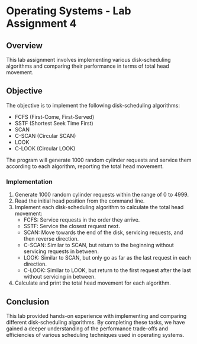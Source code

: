 # Operating Systems - Lab Assignment 4

## Overview
This lab assignment involves implementing various disk-scheduling algorithms and comparing their performance in terms of total head movement.

## Objective
The objective is to implement the following disk-scheduling algorithms:
- FCFS (First-Come, First-Served)
- SSTF (Shortest Seek Time First)
- SCAN
- C-SCAN (Circular SCAN)
- LOOK
- C-LOOK (Circular LOOK)

The program will generate 1000 random cylinder requests and service them according to each algorithm, reporting the total head movement.

### Implementation
1. Generate 1000 random cylinder requests within the range of 0 to 4999.
2. Read the initial head position from the command line.
3. Implement each disk-scheduling algorithm to calculate the total head movement:
   - FCFS: Service requests in the order they arrive.
   - SSTF: Service the closest request next.
   - SCAN: Move towards the end of the disk, servicing requests, and then reverse direction.
   - C-SCAN: Similar to SCAN, but return to the beginning without servicing requests in between.
   - LOOK: Similar to SCAN, but only go as far as the last request in each direction.
   - C-LOOK: Similar to LOOK, but return to the first request after the last without servicing in between.
4. Calculate and print the total head movement for each algorithm.

## Conclusion
This lab provided hands-on experience with implementing and comparing different disk-scheduling algorithms. By completing these tasks, we have gained a deeper understanding of the performance trade-offs and efficiencies of various scheduling techniques used in operating systems.
